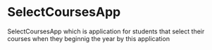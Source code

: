 # SelectCoursesApp
SelectCoursesApp which is application for students that select their courses when they beginnig the year by this application
